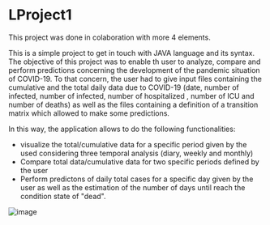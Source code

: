 # LProject1

This project was done in colaboration with more 4 elements.



This is a simple project to get in touch with JAVA language and its syntax. The objective of this project was to enable th user to analyze, compare and perform predictions concerning the development of the pandemic situation of COVID-19. To that concern, the user had to give input files containing the cumulative and the total daily data due to COVID-19 (date, number of infected, number of infected, number of hospitalized , number of ICU and number of deaths) as well as the files containing a definition of a transition matrix which allowed to make some predictions. 

In this way, the application allows to do the following functionalities:
  - visualize the total/cumulative data for a specific period given by the used considering three temporal analysis (diary, weekly and monthly)
  - Compare total data/cumulative data for two specific periods defined by the user
  - Perform predictons of daily total cases for a specific day given by the user as well as the estimation of the number of days until reach the condition state of "dead".

![image](https://user-images.githubusercontent.com/45408654/159161784-d1fefdee-11cb-4bf1-b46e-c97b770f5258.png)


